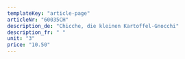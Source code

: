```yaml
---
templateKey: "article-page"
articleNr: "60035CH"
description_de: "Chicche, die kleinen Kartoffel-Gnocchi"
description_fr: " "
unit: "3"
price: "10.50"
---
```

